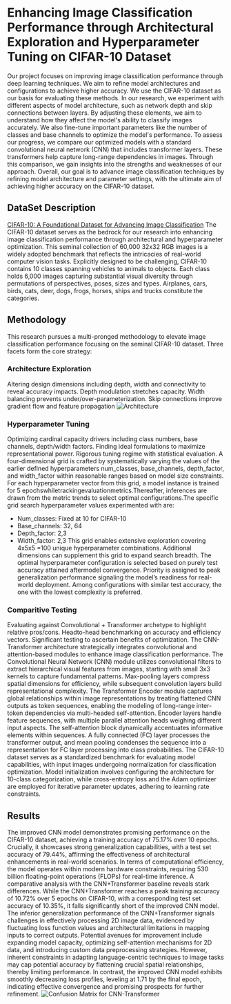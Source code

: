 # Enhancing Image Classification Performance through Architectural Exploration and Hyperparameter Tuning on CIFAR-10 Dataset
Our project focuses on improving image classification performance through deep learning techniques. We aim to refine model architectures and configurations to achieve higher accuracy. We use the CIFAR-10 dataset as our basis for evaluating these methods. In our research, we experiment with different aspects of model architecture, such as network depth and skip connections between layers. By adjusting these elements, we aim to understand how they affect the model's ability to classify images accurately. We also fine-tune important parameters like the number of classes and base channels to optimize the model's performance. To assess our progress, we compare our optimized models with a standard convolutional neural network (CNN) that includes transformer layers. These transformers help capture long-range dependencies in images. Through this comparison, we gain insights into the strengths and weaknesses of our approach. Overall, our goal is to advance image classification techniques by refining model architecture and parameter settings, with the ultimate aim of achieving higher accuracy on the CIFAR-10 dataset.
## DataSet Description
[CIFAR-10: A Foundational Dataset for Advancing Image Classification]([url](https://www.cs.toronto.edu/~kriz/cifar.html))
The CIFAR-10 dataset serves as the bedrock for our research into enhancing image classification performance through architectural and hyperparameter optimization. This seminal collection of 60,000 32x32 RGB images is a widely adopted benchmark that reflects the intricacies of real-world computer vision tasks. Explicitly designed to be challenging, CIFAR-10 contains 10 classes spanning vehicles to animals to objects. Each class holds 6,000 images capturing substantial visual diversity through permutations of perspectives, poses, sizes and types. Airplanes, cars, birds, cats, deer, dogs, frogs, horses, ships and trucks constitute the categories.
## Methodology
 This research pursues a multi-pronged methodology to elevate image classification performance focusing on the seminal CIFAR-10 dataset. Three facets form the core strategy:
### Architecture Exploration
Altering design dimensions including depth, width and connectivity to reveal accuracy impacts. Depth modulation stretches capacity. Width balancing prevents under/over-parameterization. Skip connections improve gradient flow and feature propagation
![Architecture](https://github.com/Saikiran4255/cifar-10-classification/assets/168370388/57f29224-e2ec-4c0e-80dc-6b1add9f49e7)
### Hyperparameter Tuning
Optimizing cardinal capacity drivers including class numbers, base channels, depth/width factors. Finding ideal formulations to maximize representational power. Rigorous tuning regime with statistical evaluation. A four-dimensional grid is crafted by systematically varying the values of the earlier defined hyperparameters num_classes, base_channels, depth_factor, and width_factor within reasonable ranges based on model size constraints. For each hyperparameter vector from this grid, a model instance is trained for 5 epochswhiletrackingevaluationmetrics.Thereafter, inferences are drawn from the metric trends to select optimal configurations.The specific grid search hyperparameter values experimented with are:
- Num_classes: Fixed at 10 for CIFAR-10
- Base_channels: 32, 64
- Depth_factor: 2,3
- Width_factor: 2,3
 This grid enables extensive exploration covering 4x5x5 =100 unique hyperparameter combinations. Additional dimensions can supplement this grid to expand search breadth.  The optimal hyperparameter configuration is selected based on purely test accuracy attained aftermodel convergence. Priority is assigned to peak generalization performance signaling the model’s readiness for real-world deployment. Among configurations with similar test accuracy, the one with the lowest complexity is preferred.
### Comparitive Testing
Evaluating against Convolutional + Transformer archetype to highlight relative pros/cons. Headto-head benchmarking on accuracy and efficiency vectors. Significant testing to ascertain benefits of optimization.
The CNN-Transformer architecture strategically integrates convolutional and attention-based modules to enhance image classification performance. The Convolutional Neural Network (CNN) module utilizes convolutional filters to extract hierarchical visual features from images, starting with small 3x3 kernels to capture fundamental patterns. Max-pooling layers compress spatial dimensions for efficiency, while subsequent convolution layers build representational complexity. The Transformer Encoder module captures global relationships within image representations by treating flattened CNN outputs as token sequences, enabling the modeling of long-range inter-token dependencies via multi-headed self-attention. Encoder layers handle feature sequences, with multiple parallel attention heads weighing different input aspects. The self-attention block dynamically accentuates informative elements within sequences. A fully connected (FC) layer processes the transformer output, and mean pooling condenses the sequence into a representation for FC layer processing into class probabilities. The CIFAR-10 dataset serves as a standardized benchmark for evaluating model capabilities, with input images undergoing normalization for classification optimization. Model initialization involves configuring the architecture for 10-class categorization, while cross-entropy loss and the Adam optimizer are employed for iterative parameter updates, adhering to learning rate constraints.
## Results
The improved CNN model demonstrates promising performance on the CIFAR-10 dataset, achieving a training accuracy of 75.17% over 10 epochs. Crucially, it showcases strong generalization capabilities, with a test set accuracy of 79.44%, affirming the effectiveness of architectural enhancements in real-world scenarios. In terms of computational efficiency, the model operates within modern hardware constraints, requiring 530 billion floating-point operations (FLOPs) for real-time inference. A comparative analysis with the CNN+Transformer baseline reveals stark differences. While the CNN+Transformer reaches a peak training accuracy of 10.72% over 5 epochs on CIFAR-10, with a corresponding test set accuracy of 10.35%, it falls significantly short of the improved CNN model. The inferior generalization performance of the CNN+Transformer signals challenges in effectively processing 2D image data, evidenced by fluctuating loss function values and architectural limitations in mapping inputs to correct outputs. Potential avenues for improvement include expanding model capacity, optimizing self-attention mechanisms for 2D data, and introducing custom data preprocessing strategies. However, inherent constraints in adapting language-centric techniques to image tasks may cap potential accuracy by flattening crucial spatial relationships, thereby limiting performance. In contrast, the improved CNN model exhibits smoothly decreasing loss profiles, leveling at 1.71 by the final epoch, indicating effective convergence and promising prospects for further refinement.
![Confusion Matrix for CNN-Transformer](https://github.com/Saikiran4255/cifar-10-classification/assets/168370388/f1a6fe8b-4766-4fac-9975-a911bf75ecd6)
